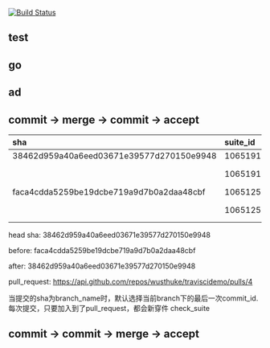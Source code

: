 [![Build Status](https://travis-ci.org/wusthuke/traviscidemo.svg?branch=master)](https://travis-ci.org/wusthuke/traviscidemo)

## test

## go


## ad

## commit -> merge -> commit -> accept

| sha                                      | suite_id | status    | conclusion      | appId | appName    |
|:-----------------------------------------|:---------|:----------|:----------------|:------|:-----------|
| 38462d959a40a6eed03671e39577d270150e9948 | 10651917 | queued    | null            | 67    | Travis CI  |
|                                          | 10651918 | completed | action_required | 11006 | App Center |
| faca4cdda5259be19dcbe719a9d7b0a2daa48cbf | 10651256 | queued    | null            | 67    | Travis CI  |
|                                          | 10651257 | completed | action_required | 11006 | App Center |

head sha: 38462d959a40a6eed03671e39577d270150e9948

before: faca4cdda5259be19dcbe719a9d7b0a2daa48cbf

after: 38462d959a40a6eed03671e39577d270150e9948

pull_request: https://api.github.com/repos/wusthuke/traviscidemo/pulls/4

当提交的sha为branch_name时，默认选择当前branch下的最后一次commit_id.  每次提交，只要加入到了pull_request，都会新穿件 check_suite

## commit -> commit -> merge -> accept
